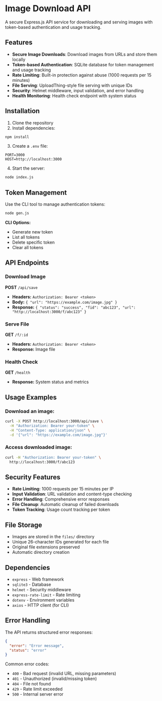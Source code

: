 # Image Download API

A secure Express.js API service for downloading and serving images with token-based authentication and usage tracking.

## Features

- **Secure Image Downloads**: Download images from URLs and store them locally
- **Token-based Authentication**: SQLite database for token management and usage tracking
- **Rate Limiting**: Built-in protection against abuse (1000 requests per 15 minutes)
- **File Serving**: UploadThing-style file serving with unique IDs
- **Security**: Helmet middleware, input validation, and error handling
- **Health Monitoring**: Health check endpoint with system status

## Installation

1. Clone the repository
2. Install dependencies:
```bash
npm install
```

3. Create a `.env` file:
```env
PORT=3000
HOST=http://localhost:3000
```

4. Start the server:
```bash
node index.js
```

## Token Management

Use the CLI tool to manage authentication tokens:

```bash
node gen.js
```

**CLI Options:**
- Generate new token
- List all tokens
- Delete specific token
- Clear all tokens

## API Endpoints

### Download Image
**POST** `/api/save`
- **Headers:** `Authorization: Bearer <token>`
- **Body:** `{ "url": "https://example.com/image.jpg" }`
- **Response:** `{ "status": "success", "fid": "abc123", "url": "http://localhost:3000/f/abc123" }`

### Serve File
**GET** `/f/:id`
- **Headers:** `Authorization: Bearer <token>`
- **Response:** Image file

### Health Check
**GET** `/health`
- **Response:** System status and metrics

## Usage Examples

### Download an image:
```bash
curl -X POST http://localhost:3000/api/save \
  -H "Authorization: Bearer your-token" \
  -H "Content-Type: application/json" \
  -d '{"url": "https://example.com/image.jpg"}'
```

### Access downloaded image:
```bash
curl -H "Authorization: Bearer your-token" \
  http://localhost:3000/f/abc123
```

## Security Features

- **Rate Limiting**: 1000 requests per 15 minutes per IP
- **Input Validation**: URL validation and content-type checking
- **Error Handling**: Comprehensive error responses
- **File Cleanup**: Automatic cleanup of failed downloads
- **Token Tracking**: Usage count tracking per token

## File Storage

- Images are stored in the `files/` directory
- Unique 26-character IDs generated for each file
- Original file extensions preserved
- Automatic directory creation

## Dependencies

- `express` - Web framework
- `sqlite3` - Database
- `helmet` - Security middleware
- `express-rate-limit` - Rate limiting
- `dotenv` - Environment variables
- `axios` - HTTP client (for CLI)

## Error Handling

The API returns structured error responses:
```json
{
  "error": "Error message",
  "status": "error"
}
```

Common error codes:
- `400` - Bad request (invalid URL, missing parameters)
- `401` - Unauthorized (invalid/missing token)
- `404` - File not found
- `429` - Rate limit exceeded
- `500` - Internal server error
